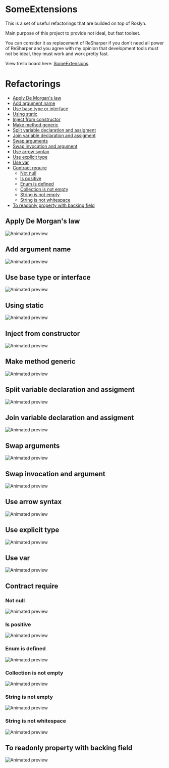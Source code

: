 SomeExtensions
==============

This is a set of useful refactorings that are builded on top of Roslyn. 

Main purpose of this project to provide not ideal, but fast toolset.

You can consider it as replacement of ReSharper if you don't need all power of ReSharper and you agree with my opinion that development tools must not be ideal, they must work and work pretty fast. 

View trello board here: [SomeExtensions](https://trello.com/b/3oXGX8DF).

# Refactorings
- [Apply De Morgan's law](#apply-de-morgans-law)
- [Add argument name](#add-argument-name)
- [Use base type or interface](#use-base-type-or-interface)
- [Using static](#using-static)
- [Inject from constructor](#inject-from-constructor)
- [Make method generic](#make-method-generic)
- [Split variable declaration and assigment](#split-variable-declaration-and-assigment)
- [Join variable declaration and assigment](#join-variable-declaration-and-assigment)
- [Swap arguments](#swap-arguments)
- [Swap invocation and argument](#swap-invocation-and-argument)
- [Use arrow syntax](#use-arrow-syntax)
- [Use explicit type](#use-explicit-type)
- [Use var](#use-var)
- [Contract require](#contract-require)
	- [Not null](#not-null)
	- [Is positive](#is-positive)
	- [Enum is defined](#enum-is-defined)
	- [Collection is not empty](#collection-is-not-empty)
	- [String is not empty](#string-is-not-empty)
	- [String is not whitespace](#string-is-not-whitespace)
- [To readonly property with backing field](#to-readonly-property-with-backing-field)

## Apply De Morgan's law
![Animated preview](https://raw.githubusercontent.com/vlova/SomeExtensions/master/overview/ApplyDeMorganLaw/overview.gif)

## Add argument name
![Animated preview](https://raw.githubusercontent.com/vlova/SomeExtensions/master/overview/AddArgumentName/overview.gif)

## Use base type or interface
![Animated preview](https://raw.githubusercontent.com/vlova/SomeExtensions/master/overview/UseBaseType/overview.gif)

## Using static
![Animated preview](https://raw.githubusercontent.com/vlova/SomeExtensions/master/overview/UsingStatic/overview.gif)

## Inject from constructor
![Animated preview](https://raw.githubusercontent.com/vlova/SomeExtensions/master/overview/InjectFromConstructor/overview.gif)

## Make method generic
![Animated preview](https://raw.githubusercontent.com/vlova/SomeExtensions/master/overview/MakeGeneric/overview.gif)

## Split variable declaration and assigment
![Animated preview](https://raw.githubusercontent.com/vlova/SomeExtensions/master/overview/SplitVariable/overview.gif)

## Join variable declaration and assigment
![Animated preview](https://raw.githubusercontent.com/vlova/SomeExtensions/master/overview/JoinVariable/overview.gif)

## Swap arguments
![Animated preview](https://raw.githubusercontent.com/vlova/SomeExtensions/master/overview/SwapArguments/overview.gif)

## Swap invocation and argument
![Animated preview](https://raw.githubusercontent.com/vlova/SomeExtensions/master/overview/SwapInvocationAndArgument/overview.gif)

## Use arrow syntax
![Animated preview](https://raw.githubusercontent.com/vlova/SomeExtensions/master/overview/UseArrowSyntax/overview.gif)

## Use explicit type
![Animated preview](https://raw.githubusercontent.com/vlova/SomeExtensions/master/overview/UseExplicitType/overview.gif)

## Use var
![Animated preview](https://raw.githubusercontent.com/vlova/SomeExtensions/master/overview/UseVar/overview.gif)

## Contract require
### Not null
![Animated preview](https://raw.githubusercontent.com/vlova/SomeExtensions/master/overview/Contracts/NotNull/overview.gif)
### Is positive
![Animated preview](https://raw.githubusercontent.com/vlova/SomeExtensions/master/overview/Contracts/IsPositive/overview.gif)
### Enum is defined
![Animated preview](https://raw.githubusercontent.com/vlova/SomeExtensions/master/overview/Contracts/EnumIsDefined/overview.gif)
### Collection is not empty
![Animated preview](https://raw.githubusercontent.com/vlova/SomeExtensions/master/overview/Contracts/CollectionNotEmpty/overview.gif)
### String is not empty
![Animated preview](https://raw.githubusercontent.com/vlova/SomeExtensions/master/overview/Contracts/StringNotEmpty/overview.gif)
### String is not whitespace
![Animated preview](https://raw.githubusercontent.com/vlova/SomeExtensions/master/overview/Contracts/StringNotWhitespace/overview.gif)

## To readonly property with backing field
![Animated preview](https://raw.githubusercontent.com/vlova/SomeExtensions/master/overview/ToReadonlyProperty/overview.gif)
